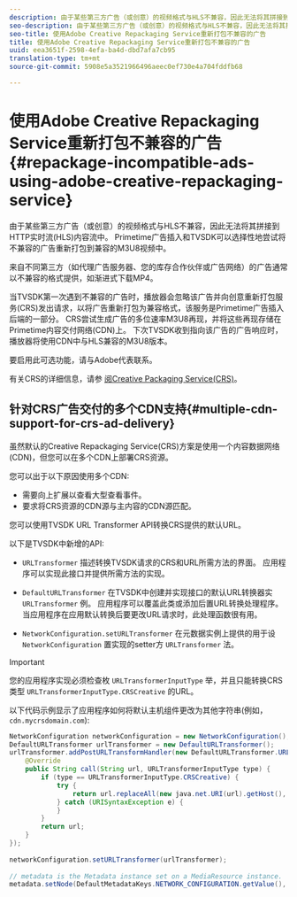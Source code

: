 ```yaml
---
description: 由于某些第三方广告（或创意）的视频格式与HLS不兼容，因此无法将其拼接到HTTP实时流(HLS)内容流中。 Primetime广告插入和TVSDK可以选择性地尝试将不兼容的广告重新打包到兼容的M3U8视频中。
seo-description: 由于某些第三方广告（或创意）的视频格式与HLS不兼容，因此无法将其拼接到HTTP实时流(HLS)内容流中。 Primetime广告插入和TVSDK可以选择性地尝试将不兼容的广告重新打包到兼容的M3U8视频中。
seo-title: 使用Adobe Creative Repackaging Service重新打包不兼容的广告
title: 使用Adobe Creative Repackaging Service重新打包不兼容的广告
uuid: eea3651f-2598-4efa-ba4d-dbd7afa7cb95
translation-type: tm+mt
source-git-commit: 5908e5a3521966496aeec0ef730e4a704fddfb68

---
```



# 使用Adobe Creative Repackaging Service重新打包不兼容的广告 {#repackage-incompatible-ads-using-adobe-creative-repackaging-service}

由于某些第三方广告（或创意）的视频格式与HLS不兼容，因此无法将其拼接到HTTP实时流(HLS)内容流中。 Primetime广告插入和TVSDK可以选择性地尝试将不兼容的广告重新打包到兼容的M3U8视频中。

来自不同第三方（如代理广告服务器、您的库存合作伙伴或广告网络）的广告通常以不兼容的格式提供，如渐进式下载MP4。

当TVSDK第一次遇到不兼容的广告时，播放器会忽略该广告并向创意重新打包服务(CRS)发出请求，以将广告重新打包为兼容格式，该服务是Primetime广告插入后端的一部分。 CRS尝试生成广告的多位速率M3U8再现，并将这些再现存储在Primetime内容交付网络(CDN)上。 下次TVSDK收到指向该广告的广告响应时，播放器将使用CDN中与HLS兼容的M3U8版本。

要启用此可选功能，请与Adobe代表联系。

有关CRS的详细信息，请参 [阅Creative Packaging Service(CRS)](https://helpx.adobe.com/content/dam/help/en/primetime/guides/crs.pdf)。

## 针对CRS广告交付的多个CDN支持{#multiple-cdn-support-for-crs-ad-delivery}

虽然默认的Creative Repackaging Service(CRS)方案是使用一个内容数据网络(CDN)，但您可以在多个CDN上部署CRS资源。

您可以出于以下原因使用多个CDN:

* 需要向上扩展以查看大型查看事件。
* 要求将CRS资源的CDN源与主内容的CDN源匹配。

您可以使用TVSDK URL Transformer API转换CRS提供的默认URL。

以下是TVSDK中新增的API:

* `URLTransformer` 描述转换TVSDK请求的CRS和URL所需方法的界面。 应用程序可以实现此接口并提供所需方法的实现。

* `DefaultURLTransformer` 在TVSDK中创建并实现接口的默认URL转换器实 `URLTransformer` 例。 应用程序可以覆盖此类或添加后置URL转换处理程序。 当应用程序在应用默认转换后要更改URL请求时，此处理函数很有用。

* `NetworkConfiguration.setURLTransformer` 在元数据实例上提供的用于设 `NetworkConfiguration` 置实现的setter方 `URLTransformer` 法。

>[!IMPORTANT]
>
>您的应用程序实现必须检查枚 `URLTransformerInputType` 举，并且只能转换CRS类型 `URLTransformerInputType.CRSCreative` 的URL。

以下代码示例显示了应用程序如何将默认主机组件更改为其他字符串(例如， `cdn.mycrsdomain.com`):

```java
NetworkConfiguration networkConfiguration = new NetworkConfiguration(); 
DefaultURLTransformer urlTransformer = new DefaultURLTransformer(); 
urlTransformer.addPostURLTransformHandler(new DefaultURLTransformer.URLTransformHandler() { 
    @Override 
    public String call(String url, URLTransformerInputType type) { 
        if (type == URLTransformerInputType.CRSCreative) { 
            try { 
                return url.replaceAll(new java.net.URI(url).getHost(), "cdn.mycrsdomain.com"); 
            } catch (URISyntaxException e) { 
            } 
        } 
        return url; 
    } 
}); 
   
networkConfiguration.setURLTransformer(urlTransformer); 
   
// metadata is the Metadata instance set on a MediaResource instance. 
metadata.setNode(DefaultMetadataKeys.NETWORK_CONFIGURATION.getValue(), networkConfiguration);
```
